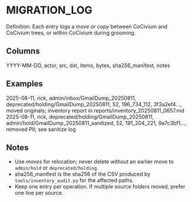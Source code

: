 <!-- status: stub; target: 150+ words -->
<!-- status: stub; target: 150+ words -->
<!-- status: stub; target: 150+ words -->
<!-- status: stub; target: 150+ words -->
<!-- status: stub; target: 150+ words -->
# MIGRATION_LOG
Definition: Each entry logs a *move or copy* between CoCivium and CoCivium trees, or within CoCivium during grooming.

## Columns
YYYY-MM-DD, actor, src, dst, items, bytes, sha256_manifest, notes

## Examples
2025-08-11, rick, admin/inbox/GmailDump_20250811, deprecated/holding/GmailDump_20250811, 52, 196_734_112, 3f3a2ef4..., moved originals; inventory report in reports/inventory_20250811_0657.md
2025-08-11, rick, deprecated/holding/GmailDump_20250811, admin/hold/GmailDump_20250811_sanitized, 52, 191_204_221, 9a7c3bf1..., removed PII; see sanitize log

## Notes
- Use *moves* for relocation; never delete without an earlier move to `admin/hold` or `deprecated/holding`.
- sha256_manifest is the sha256 of the CSV produced by `tools/inventory_audit.py` for the affected paths.
- Keep one entry per operation.  If multiple source folders moved, prefer one line per source.







